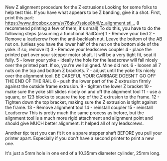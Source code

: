 New Z alignment procedure for the Z extrusions
Looking for some folks to help test this. If you have what appears to be Z banding, give it a shot. First, print this part:
https://www.dropbox.com/s/76qkv7ssice8h4l/z_alignment.stl… (I recommend printing a few of them, it's small)
To do this, you have to do the following steps (assuming a functional RailCore)
1 - Remove your bed
2 - Remove a leadscrew from the anti-backlash nut. Leave the bottom of the AB nut on. (unless you have the lower half of the nut on the bottom side of the yoke. if so, remove it)
3 - Remove your leadscrew coupler
4 - place the printed part over your stepper motor shaft. It will be a very tight fit, seat it fully.
5 - lower your yoke - ideally the hole for the leadscrew will fall nicely over the printed part. If so, you're well aligned. Mine did not.
6 - loosen all 7 nuts on the top and bottom Z brackets.
7 - adjust until the yoke fits nicely over the alignment tool. BE CAREFUL YOUR CARRIAGE DOESN'T GO OFF THE END OF THE RAIL
8 - push the lower part of the Z extrusion firmly against the outside frame extrusion. 
9 - tighten the lower Z bracket
10 - make sure the yoke still slides nicely on and off the alignment tool
11 - use a square, or 123 blocks to square the top of the Z extrusion to the frame. 
12 - Tighten down the top bracket, making sure the Z extrusion is tight against the frame.
13 - Remove alignment tool
14 - reinstall coupler
15 - reinstall Leadscrew
This is pretty much the same process as before, but the alignment tool is a much more rigid attachment and alignment point and should give MUCH better alignment. It helped all of my leadscrews.

Another tip: test you can fit it on a spare stepper shaft BEFORE you pull your printer apart. Especially if you don't have a second printer to print a new one. 

It's just a 5mm hole in one end of a 10.35mm diameter cylinder, 25mm long.
